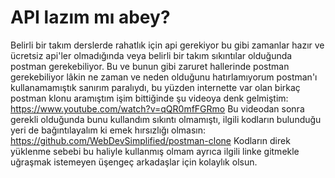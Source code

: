 # API lazım mı abey?
Belirli bir takım derslerde rahatlık için api gerekiyor bu gibi zamanlar hazır ve ücretsiz api'ler olmadığında veya belirli bir takım sıkıntılar olduğunda postman gerekebiliyor. Bu ve bunun gibi zaruret hallerinde postman gerekebiliyor lâkin ne zaman ve neden olduğunu hatırlamıyorum postman'ı kullanamamıştık sanırım paralıydı, bu yüzden internette var olan birkaç postman klonu aramıştım işim bittiğinde şu videoya denk gelmiştim:
https://www.youtube.com/watch?v=qQR0mfFGRmo
Bu videodan sonra gerekli olduğunda bunu kullandım sıkıntı olmamıştı, ilgili kodların bulunduğu yeri de bağıntılayalım ki emek hırsızlığı olmasın:
https://github.com/WebDevSimplified/postman-clone
Kodların direk yüklenme sebebi bu haliyle kullanmış olmam ayrıca ilgili linke gitmekle uğraşmak istemeyen üşengeç arkadaşlar için kolaylık olsun.
